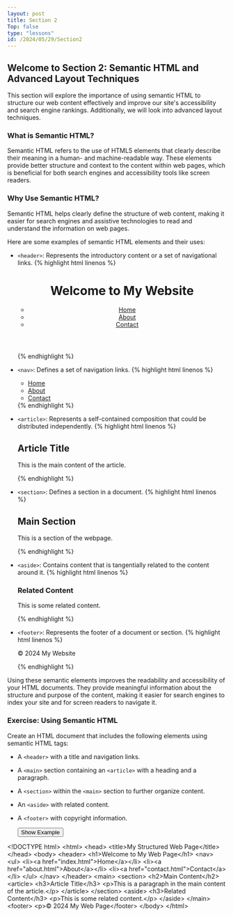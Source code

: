 ```yaml
---
layout: post
title: Section 2
Top: false
type: "lessons"
id: /2024/05/29/Section2
---
```


## Welcome to Section 2: Semantic HTML and Advanced Layout Techniques

This section will explore the importance of using semantic HTML to structure our web content effectively and improve our site's accessibility and search engine rankings. Additionally, we will look into advanced layout techniques.

### What is Semantic HTML?

Semantic HTML refers to the use of HTML5 elements that clearly describe their meaning in a human- and machine-readable way. These elements provide better structure and context to the content within web pages, which is beneficial for both search engines and accessibility tools like screen readers.

### Why Use Semantic HTML?

Semantic HTML helps clearly define the structure of web content, making it easier for search engines and assistive technologies to read and understand the information on web pages.

Here are some examples of semantic HTML elements and their uses:

*   `<header>`: Represents the introductory content or a set of navigational links.
    {% highlight html linenos %}

    <header>
      <h1>Welcome to My Website</h1>
      <nav>
        <ul>
          <li><a href="index.html">Home</a></li>
          <li><a href="about.html">About</a></li>
          <li><a href="contact.html">Contact</a></li>
        </ul>
      </nav>
    </header>
            
    {% endhighlight %}

*   `<nav>`: Defines a set of navigation links.
    {% highlight html linenos %}

    <nav>
      <ul>
        <li><a href="index.html">Home</a></li>
        <li><a href="about.html">About</a></li>
        <li><a href="contact.html">Contact</a></li>
      </ul>
    </nav>
            {% endhighlight %}
    
*   `<article>`: Represents a self-contained composition that could be distributed independently.
    {% highlight html linenos %}

    <article>
      <h2>Article Title</h2>
      <p>This is the main content of the article.</p>
    </article>
                {% endhighlight %}

    
*   `<section>`: Defines a section in a document.
    {% highlight html linenos %}

    <section>
      <h2>Main Section</h2>
      <p>This is a section of the webpage.</p>
    </section>
                {% endhighlight %}

    
*   `<aside>`: Contains content that is tangentially related to the content around it.
    {% highlight html linenos %}

    <aside>
      <h3>Related Content</h3>
      <p>This is some related content.</p>
    </aside>
        {% endhighlight %}
        
    
*   `<footer>`: Represents the footer of a document or section.
    {% highlight html linenos %}

    <footer>
      <p>© 2024 My Website</p>
    </footer>
                {% endhighlight %}

    

Using these semantic elements improves the readability and accessibility of your HTML documents. They provide meaningful information about the structure and purpose of the content, making it easier for search engines to index your site and for screen readers to navigate it.

### Exercise: Using Semantic HTML

Create an HTML document that includes the following elements using semantic HTML tags:

*   A `<header>` with a title and navigation links.
*   A `<main>` section containing an `<article>` with a heading and a paragraph.
*   A `<section>` within the `<main>` section to further organize content.
*   An `<aside>` with related content.
*   A `<footer>` with copyright information.


    <button class="show-example-btn">Show Example</button>
    <pre class="example-code" style="display: none;">
&lt;!DOCTYPE html&gt;
&lt;html&gt;
&lt;head&gt;
    &lt;title&gt;My Structured Web Page&lt;/title&gt;
&lt;/head&gt;
&lt;body&gt;
    &lt;header&gt;
        &lt;h1&gt;Welcome to My Web Page&lt;/h1&gt;
        &lt;nav&gt;
            &lt;ul&gt;
                &lt;li&gt;&lt;a href="index.html"&gt;Home&lt;/a&gt;&lt;/li&gt;
                &lt;li&gt;&lt;a href="about.html"&gt;About&lt;/a&gt;&lt;/li&gt;
                &lt;li&gt;&lt;a href="contact.html"&gt;Contact&lt;/a&gt;&lt;/li&gt;
            &lt;/ul&gt;
        &lt;/nav&gt;
    &lt;/header&gt;
    &lt;main&gt;
        &lt;section&gt;
            &lt;h2&gt;Main Content&lt;/h2&gt;
            &lt;article&gt;
                &lt;h3&gt;Article Title&lt;/h3&gt;
                &lt;p&gt;This is a paragraph in the main content of the article.&lt;/p&gt;
            &lt;/article&gt;
        &lt;/section&gt;
        &lt;aside&gt;
            &lt;h3&gt;Related Content&lt;/h3&gt;
            &lt;p&gt;This is some related content.&lt;/p&gt;
        &lt;/aside&gt;
    &lt;/main&gt;
    &lt;footer&gt;
        &lt;p&gt;© 2024 My Web Page&lt;/footer&gt;
&lt;/body&gt;
&lt;/html&gt;
    </pre>